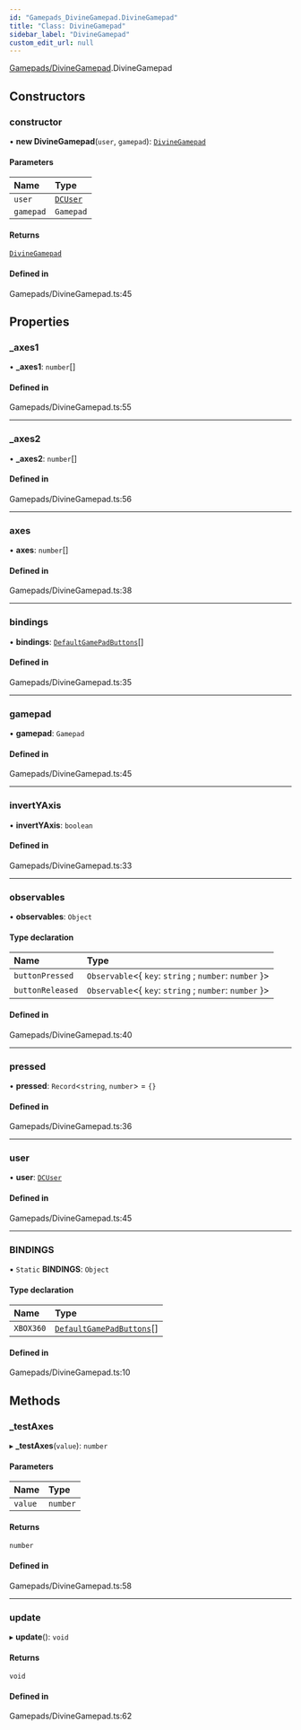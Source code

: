 ```yaml
---
id: "Gamepads_DivineGamepad.DivineGamepad"
title: "Class: DivineGamepad"
sidebar_label: "DivineGamepad"
custom_edit_url: null
---
```


[Gamepads/DivineGamepad](../modules/Gamepads_DivineGamepad.md).DivineGamepad

## Constructors

### constructor

• **new DivineGamepad**(`user`, `gamepad`): [`DivineGamepad`](Gamepads_DivineGamepad.DivineGamepad.md)

#### Parameters

| Name | Type |
| :------ | :------ |
| `user` | [`DCUser`](Users_DCUser.DCUser.md) |
| `gamepad` | `Gamepad` |

#### Returns

[`DivineGamepad`](Gamepads_DivineGamepad.DivineGamepad.md)

#### Defined in

Gamepads/DivineGamepad.ts:45

## Properties

### \_axes1

• **\_axes1**: `number`[]

#### Defined in

Gamepads/DivineGamepad.ts:55

___

### \_axes2

• **\_axes2**: `number`[]

#### Defined in

Gamepads/DivineGamepad.ts:56

___

### axes

• **axes**: `number`[]

#### Defined in

Gamepads/DivineGamepad.ts:38

___

### bindings

• **bindings**: [`DefaultGamePadButtons`](../modules/Controls_Control_types.md#defaultgamepadbuttons)[]

#### Defined in

Gamepads/DivineGamepad.ts:35

___

### gamepad

• **gamepad**: `Gamepad`

#### Defined in

Gamepads/DivineGamepad.ts:45

___

### invertYAxis

• **invertYAxis**: `boolean`

#### Defined in

Gamepads/DivineGamepad.ts:33

___

### observables

• **observables**: `Object`

#### Type declaration

| Name | Type |
| :------ | :------ |
| `buttonPressed` | `Observable`\<\{ `key`: `string` ; `number`: `number`  }\> |
| `buttonReleased` | `Observable`\<\{ `key`: `string` ; `number`: `number`  }\> |

#### Defined in

Gamepads/DivineGamepad.ts:40

___

### pressed

• **pressed**: `Record`\<`string`, `number`\> = `{}`

#### Defined in

Gamepads/DivineGamepad.ts:36

___

### user

• **user**: [`DCUser`](Users_DCUser.DCUser.md)

#### Defined in

Gamepads/DivineGamepad.ts:45

___

### BINDINGS

▪ `Static` **BINDINGS**: `Object`

#### Type declaration

| Name | Type |
| :------ | :------ |
| `XBOX360` | [`DefaultGamePadButtons`](../modules/Controls_Control_types.md#defaultgamepadbuttons)[] |

#### Defined in

Gamepads/DivineGamepad.ts:10

## Methods

### \_testAxes

▸ **_testAxes**(`value`): `number`

#### Parameters

| Name | Type |
| :------ | :------ |
| `value` | `number` |

#### Returns

`number`

#### Defined in

Gamepads/DivineGamepad.ts:58

___

### update

▸ **update**(): `void`

#### Returns

`void`

#### Defined in

Gamepads/DivineGamepad.ts:62
